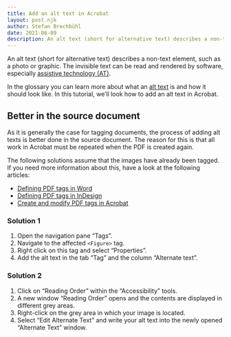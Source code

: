 ```yaml
---
title: Add an alt text in Acrobat
layout: post.njk
author: Stefan Brechbühl
date: 2021-06-09
description: An alt text (short for alternative text) describes a non-text element, such as a photo or graphic. In this tutorial, we’ll look how to add an alt text in Acrobat.
---
```


An alt text (short for alternative text) describes a non-text element, such as a photo or graphic. The invisible text can be read and rendered by software, especially [assistive technology (AT)](/glossary/#assistive-technology).

In the glossary you can learn more about what an [alt text](/glossary/#alt-text) is and how it should look like. In this tutorial, we’ll look how to add an alt text in Acrobat.

## Better in the source document

As it is generally the case for tagging documents, the process of adding alt texts is better done in the source document. The reason for this is that all work in Acrobat must be repeated when the PDF is created again.

The following solutions assume that the images have already been tagged. If you need more information about this, have a look at the following articles:

- [Defining PDF tags in Word](/basics/word/defining-pdf-tags-in-word/)
- [Defining PDF tags in InDesign](/basics/indesign/defining-pdf-tags-in-indesign/)
- [Create and modify PDF tags in Acrobat](/basics/acrobat/create-and-modify-pdf-tags-in-acrobat/)

### Solution 1

1. Open the navigation pane “Tags”.
2. Navigate to the affected `<Figure>` tag.
3. Right click on this tag and select “Properties”.
4. Add the alt text in the tab “Tag” and the column “Alternate text”.

### Solution 2

1. Click on “Reading Order” within the “Accessibility” tools.
2. A new window “Reading Order” opens and the contents are displayed in different grey areas.
3. Right-click on the grey area in which your image is located.
4. Select “Edit Alternate Text” and write your alt text into the newly opened “Alternate Text” window.
